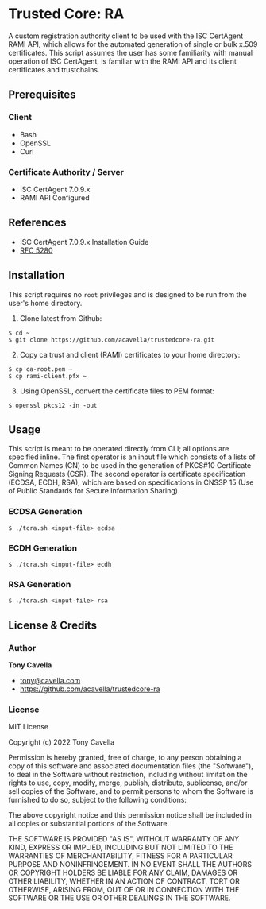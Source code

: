 # Trusted Core: RA
A custom registration authority client to be used with the ISC CertAgent RAMI API, which allows for the automated generation of single or bulk x.509 certificates. This script assumes the user has some familiarity with manual operation of ISC CertAgent, is familiar with the RAMI API and its client certificates and trustchains.

## Prerequisites

### Client
- Bash
- OpenSSL
- Curl

### Certificate Authority / Server
- ISC CertAgent 7.0.9.x
- RAMI API Configured 

## References

- ISC CertAgent 7.0.9.x Installation Guide
- [RFC 5280](https://www.rfc-editor.org/rfc/rfc5280)

## Installation
This script requires no `root` privileges and is designed to be run from the user's home directory. 

1. Clone latest from Github:
```shell
$ cd ~
$ git clone https://github.com/acavella/trustedcore-ra.git
```
2. Copy ca trust and client (RAMI) certificates to your home directory:
```shell
$ cp ca-root.pem ~
$ cp rami-client.pfx ~
```
3. Using OpenSSL, convert the certificate files to PEM format:
```shell
$ openssl pkcs12 -in -out
```

## Usage
This script is meant to be operated directly from CLI; all options are specified inline. The first operator is an input file which consists of a lists of Common Names (CN) to be used in the generation of PKCS#10 Certificate Signing Requests (CSR). The second operator is certificate specification (ECDSA, ECDH, RSA), which are based on specifications in CNSSP 15 (Use of Public Standards for Secure Information Sharing).

### ECDSA Generation
```shell
$ ./tcra.sh <input-file> ecdsa
```

### ECDH Generation
```shell
$ ./tcra.sh <input-file> ecdh
```

### RSA Generation
```shell
$ ./tcra.sh <input-file> rsa
```

## License & Credits

### Author

**Tony Cavella** 
- <tony@cavella.com>
- <https://github.com/acavella/trustedcore-ra>

### License

MIT License

Copyright (c) 2022 Tony Cavella

Permission is hereby granted, free of charge, to any person obtaining a copy of this software and associated documentation files (the "Software"), to deal in the Software without restriction, including without limitation the rights to use, copy, modify, merge, publish, distribute, sublicense, and/or sell copies of the Software, and to permit persons to whom the Software is furnished to do so, subject to the following conditions:

The above copyright notice and this permission notice shall be included in all copies or substantial portions of the Software.

THE SOFTWARE IS PROVIDED "AS IS", WITHOUT WARRANTY OF ANY KIND, EXPRESS OR IMPLIED, INCLUDING BUT NOT LIMITED TO THE WARRANTIES OF MERCHANTABILITY, FITNESS FOR A PARTICULAR PURPOSE AND NONINFRINGEMENT. IN NO EVENT SHALL THE AUTHORS OR COPYRIGHT HOLDERS BE LIABLE FOR ANY CLAIM, DAMAGES OR OTHER LIABILITY, WHETHER IN AN ACTION OF CONTRACT, TORT OR OTHERWISE, ARISING FROM, OUT OF OR IN CONNECTION WITH THE SOFTWARE OR THE USE OR OTHER DEALINGS IN THE SOFTWARE.